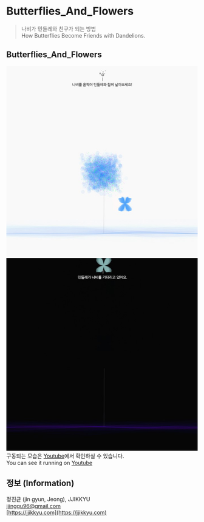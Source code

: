 # Butterflies_And_Flowers
> 나비가 민들레와 친구가 되는 방법  
> How Butterflies Become Friends with Dandelions.  
  
## Butterflies_And_Flowers

![butterfliesAndFlowersImages1](./img/1.jpg)  
![butterfliesAndFlowersImages1](./img/2.jpg)  
구동되는 모습은 [Youtube](https://www.youtube.com/watch?v=l9yPad29zv0)에서 확인하실 수 있습니다.  
You can see it running on [Youtube](https://www.youtube.com/watch?v=l9yPad29zv0)  
  
## 정보 (Information)

정진균 (jin gyun, Jeong), JJIKKYU  
jjinggu96@gmail.com  
[https://jjikkyu.com](https://jjikkyu.com)  


